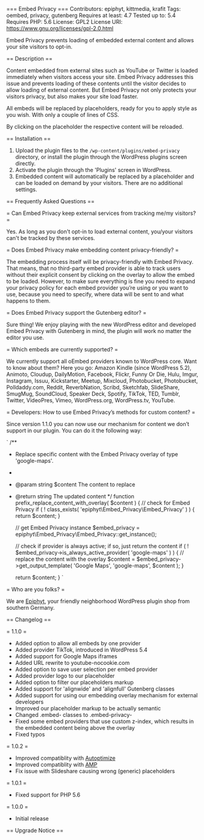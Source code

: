 === Embed Privacy ===
Contributors: epiphyt, kittmedia, krafit
Tags: oembed, privacy, gutenberg
Requires at least: 4.7
Tested up to: 5.4
Requires PHP: 5.6
License: GPL2
License URI: https://www.gnu.org/licenses/gpl-2.0.html

Embed Privacy prevents loading of embedded external content and allows your site visitors to opt-in.

== Description ==

Content embedded from external sites such as YouTube or Twitter is loaded immediately when visitors access your site. Embed Privacy addresses this issue and prevents loading of these contents until the visitor decides to allow loading of external content.
But Embed Privacy not only protects your visitors privacy, but also makes your site load faster.

All embeds will be replaced by placeholders, ready for you to apply style as you wish. With only a couple of lines of CSS. 

By clicking on the placeholder the respective content will be reloaded.


== Installation ==

1. Upload the plugin files to the `/wp-content/plugins/embed-privacy` directory, or install the plugin through the WordPress plugins screen directly.
1. Activate the plugin through the 'Plugins' screen in WordPress.
1. Embedded content will automatically be replaced by a placeholder and can be loaded on demand by your visitors. There are no additional settings.


== Frequently Asked Questions ==

= Can Embed Privacy keep external services from tracking me/my visitors? =

Yes. As long as you don't opt-in to load external content, you/your visitors can't be tracked by these services.

= Does Embed Privacy make embedding content privacy-friendly? =

The embedding process itself will be privacy-friendly with Embed Privacy. That means, that no third-party embed provider is able to track users without their explicit consent by clicking on the overlay to allow the embed to be loaded. However, to make sure everything is fine you need to expand your privacy policy for each embed provider you’re using or you want to use, because you need to specify, where data will be sent to and what happens to them.

= Does Embed Privacy support the Gutenberg editor? =

Sure thing! We enjoy playing with the new WordPress editor and developed Embed Privacy with Gutenberg in mind, the plugin will work no matter the editor you use.

= Which embeds are currently supported? =

We currently support all oEmbed providers known to WordPress core. Want to know about them? Here you go: Amazon Kindle (since WordPress 5.2), Animoto, Cloudup, DailyMotion, Facebook, Flickr, Funny Or Die, Hulu, Imgur, Instagram, Issuu, Kickstarter, Meetup, Mixcloud, Photobucket, Photobucket, Polldaddy.com, Reddit, ReverbNation, Scribd, Sketchfab, SlideShare, SmugMug, SoundCloud, Speaker Deck, Spotify, TikTok, TED, Tumblr, Twitter, VideoPres, Vimeo, WordPress.org, WordPress.tv, YouTube.

= Developers: How to use Embed Privacy’s methods for custom content? =

Since version 1.1.0 you can now use our mechanism for content we don’t support in our plugin. You can do it the following way:

`
/**
 * Replace specific content with the Embed Privacy overlay of type 'google-maps'.
 * 
 * @param	string		$content The content to replace
 * @return	string The updated content
 */
function prefix_replace_content_with_overlay( $content ) {
	// check for Embed Privacy
	if ( ! class_exists( 'epiphyt\Embed_Privacy\Embed_Privacy' ) ) {
		return $content;
	}
	
	// get Embed Privacy instance
	$embed_privacy = epiphyt\Embed_Privacy\Embed_Privacy::get_instance();
	
	// check if provider is always active; if so, just return the content
	if ( ! $embed_privacy->is_always_active_provider( 'google-maps' ) ) {
		// replace the content with the overlay
		$content = $embed_privacy->get_output_template( 'Google Maps', 'google-maps', $content );
	}
	
	return $content;
}
`

= Who are you folks? =

We are [Epiphyt](https://epiph.yt/), your friendly neighborhood WordPress plugin shop from southern Germany.


== Changelog ==

= 1.1.0 =
* Added option to allow all embeds by one provider
* Added provider TikTok, introduced in WordPress 5.4
* Added support for Google Maps iframes
* Added URL rewrite to youtube-nocookie.com
* Added option to save user selection per embed provider
* Added provider logo to our placeholder
* Added option to filter our placeholders markup
* Added support for 'alignwide' and 'alignfull' Gutenberg classes
* Added support for using our embedding overlay mechanism for external developers
* Improved our placeholder markup to be actually semantic
* Changed .embed- classes to .embed-privacy-
* Fixed some embed providers that use custom z-index, which results in the embedded content being above the overlay
* Fixed typos

= 1.0.2 =
* Improved compatiblity with [Autoptimize](https://wordpress.org/plugins/autoptimize/)
* Improved compatiblity with [AMP](https://wordpress.org/plugins/amp/)
* Fix issue with Slideshare causing wrong (generic) placeholders

= 1.0.1 =
* Fixed support for PHP 5.6

= 1.0.0 =
* Initial release

== Upgrade Notice ==

